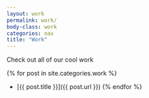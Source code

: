 ```yaml
---
layout: work
permalink: work/
body-class: work
categories: nav
title: "Work"
---
```


Check out all of our cool work

{% for post in site.categories.work %}
- [{{ post.title }}]({{ post.url }})
{% endfor %}

